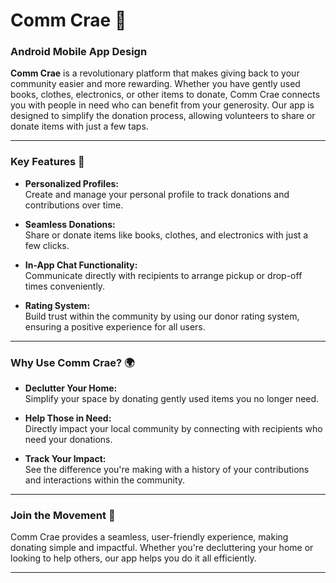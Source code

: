 # Comm Crae 📱
### Android Mobile App Design

**Comm Crae** is a revolutionary platform that makes giving back to your community easier and more rewarding. Whether you have gently used books, clothes, electronics, or other items to donate, Comm Crae connects you with people in need who can benefit from your generosity. Our app is designed to simplify the donation process, allowing volunteers to share or donate items with just a few taps.

---

### Key Features 🚀

- **Personalized Profiles:**  
  Create and manage your personal profile to track donations and contributions over time.
  
- **Seamless Donations:**  
  Share or donate items like books, clothes, and electronics with just a few clicks.
  
- **In-App Chat Functionality:**  
  Communicate directly with recipients to arrange pickup or drop-off times conveniently.

- **Rating System:**  
  Build trust within the community by using our donor rating system, ensuring a positive experience for all users.

---

### Why Use Comm Crae? 🌍

- **Declutter Your Home:**  
  Simplify your space by donating gently used items you no longer need.

- **Help Those in Need:**  
  Directly impact your local community by connecting with recipients who need your donations.

- **Track Your Impact:**  
  See the difference you're making with a history of your contributions and interactions within the community.

---

### Join the Movement 🤝

Comm Crae provides a seamless, user-friendly experience, making donating simple and impactful. Whether you're decluttering your home or looking to help others, our app helps you do it all efficiently. 

---

